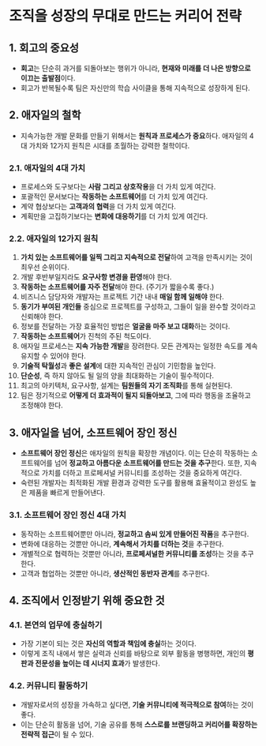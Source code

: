 # 조직을 성장의 무대로 만드는 커리어 전략

## 1. 회고의 중요성

- **회고**는 단순히 과거를 되돌아보는 행위가 아니라, **현재와 미래를 더 나은 방향으로 이끄는 출발점**이다.
- 회고가 반복될수록 팀은 자신만의 학습 사이클을 통해 지속적으로 성장하게 된다.

## 2. 애자일의 철학

- 지속가능한 개발 문화를 만들기 위해서는 **원칙과 프로세스가 중요**하다. 애자일의 4대 가치와 12가지 원칙은 시대를 초월하는 강력한 철학이다.

### 2.1. 애자일의 4대 가치

- 프로세스와 도구보다는 **사람 그리고 상호작용**을 더 가치 있게 여긴다.
- 포괄적인 문서보다는 **작동하는 소프트웨어**를 더 가치 있게 여긴다.
- 계약 협상보다는 **고객과의 협력**을 더 가치 있게 여긴다.
- 계획만을 고집하기보다는 **변화에 대응하기**를 더 가치 있게 여긴다.

### 2.2. 애자일의 12가지 원칙

1.  **가치 있는 소프트웨어를 일찍 그리고 지속적으로 전달**하여 고객을 만족시키는 것이 최우선 순위이다.
2.  개발 후반부일지라도 **요구사항 변경을 환영**해야 한다.
3.  **작동하는 소프트웨어를 자주 전달**해야 한다. (주기가 짧을수록 좋다.)
4.  비즈니스 담당자와 개발자는 프로젝트 기간 내내 **매일 함께 일해야** 한다.
5.  **동기가 부여된 개인들** 중심으로 프로젝트를 구성하고, 그들이 일을 완수할 것이라고 신뢰해야 한다.
6.  정보를 전달하는 가장 효율적인 방법은 **얼굴을 마주 보고 대화**하는 것이다.
7.  **작동하는 소프트웨어**가 진척의 주된 척도이다.
8.  애자일 프로세스는 **지속 가능한 개발**을 장려한다. 모든 관계자는 일정한 속도를 계속 유지할 수 있어야 한다.
9.  **기술적 탁월성**과 **좋은 설계**에 대한 지속적인 관심이 기민함을 높인다.
10. **단순성**, 즉 하지 않아도 될 일의 양을 최대화하는 기술이 필수적이다.
11. 최고의 아키텍처, 요구사항, 설계는 **팀원들의 자기 조직화**를 통해 실현된다.
12. 팀은 정기적으로 **어떻게 더 효과적이 될지 되돌아보고**, 그에 따라 행동을 조율하고 조정해야 한다.

## 3. 애자일을 넘어, 소프트웨어 장인 정신

- **소프트웨어 장인 정신**은 애자일의 원칙을 확장한 개념이다. 이는 단순히 작동하는 소프트웨어를 넘어 **정교하고 아름다운 소프트웨어를 만드는 것을 추구**한다. 또한, 지속적으로 가치를 더하고 프로페셔널 커뮤니티를 조성하는 것을 중요하게 여긴다.
- 숙련된 개발자는 최적화된 개발 환경과 강력한 도구를 활용해 효율적이고 완성도 높은 제품을 빠르게 만들어낸다.

### 3.1. 소프트웨어 장인 정신 4대 가치

- 동작하는 소프트웨어뿐만 아니라, **정교하고 솜씨 있게 만들어진 작품**을 추구한다.
- 변화에 대응하는 것뿐만 아니라, **계속해서 가치를 더하는 것**을 추구한다.
- 개별적으로 협력하는 것뿐만 아니라, **프로페셔널한 커뮤니티를 조성**하는 것을 추구한다.
- 고객과 협업하는 것뿐만 아니라, **생산적인 동반자 관계**를 추구한다.

## 4. 조직에서 인정받기 위해 중요한 것

### 4.1. 본연의 업무에 충실하기

- 가장 기본이 되는 것은 **자신의 역할과 책임에 충실**하는 것이다.
- 이렇게 조직 내에서 쌓은 실력과 신뢰를 바탕으로 외부 활동을 병행하면, 개인의 **평판과 전문성을 높이는 데 시너지 효과**가 발생한다.

### 4.2. 커뮤니티 활동하기

- 개발자로서의 성장을 가속하고 싶다면, **기술 커뮤니티에 적극적으로 참여**하는 것이 좋다.
- 이는 단순히 활동을 넘어, 기술 공유를 통해 **스스로를 브랜딩하고 커리어를 확장하는 전략적 접근**이 될 수 있다.

